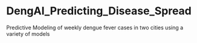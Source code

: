# DengAI_Predicting_Disease_Spread
Predictive Modeling of weekly dengue fever cases in two cities using a variety of models
